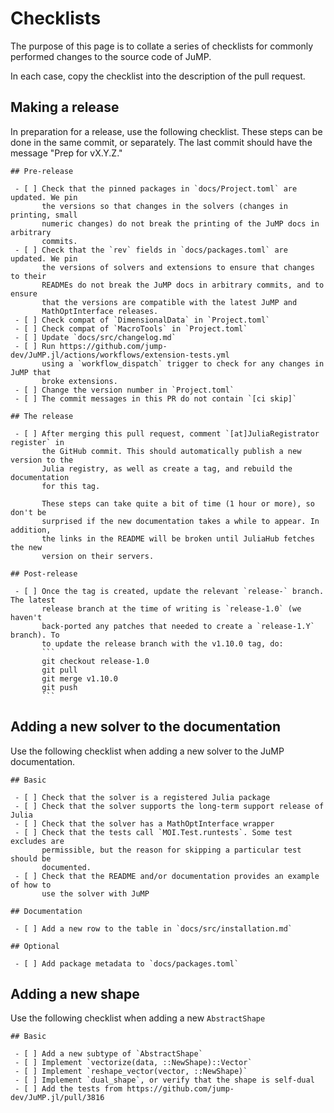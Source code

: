 # Checklists

The purpose of this page is to collate a series of checklists for commonly
performed changes to the source code of JuMP.

In each case, copy the checklist into the description of the pull request.

## Making a release

In preparation for a release, use the following checklist. These steps can be
done in the same commit, or separately. The last commit should have the message
"Prep for vX.Y.Z."

````
## Pre-release

 - [ ] Check that the pinned packages in `docs/Project.toml` are updated. We pin
       the versions so that changes in the solvers (changes in printing, small
       numeric changes) do not break the printing of the JuMP docs in arbitrary
       commits.
 - [ ] Check that the `rev` fields in `docs/packages.toml` are updated. We pin
       the versions of solvers and extensions to ensure that changes to their
       READMEs do not break the JuMP docs in arbitrary commits, and to ensure
       that the versions are compatible with the latest JuMP and
       MathOptInterface releases.
 - [ ] Check compat of `DimensionalData` in `Project.toml`
 - [ ] Check compat of `MacroTools` in `Project.toml`
 - [ ] Update `docs/src/changelog.md`
 - [ ] Run https://github.com/jump-dev/JuMP.jl/actions/workflows/extension-tests.yml
       using a `workflow_dispatch` trigger to check for any changes in JuMP that
       broke extensions.
 - [ ] Change the version number in `Project.toml`
 - [ ] The commit messages in this PR do not contain `[ci skip]`

## The release

 - [ ] After merging this pull request, comment `[at]JuliaRegistrator register` in
       the GitHub commit. This should automatically publish a new version to the
       Julia registry, as well as create a tag, and rebuild the documentation
       for this tag.

       These steps can take quite a bit of time (1 hour or more), so don't be
       surprised if the new documentation takes a while to appear. In addition,
       the links in the README will be broken until JuliaHub fetches the new
       version on their servers.

## Post-release

 - [ ] Once the tag is created, update the relevant `release-` branch. The latest
       release branch at the time of writing is `release-1.0` (we haven't
       back-ported any patches that needed to create a `release-1.Y` branch). To
       to update the release branch with the v1.10.0 tag, do:
       ```
       git checkout release-1.0
       git pull
       git merge v1.10.0
       git push
       ```
````

## Adding a new solver to the documentation

Use the following checklist when adding a new solver to the JuMP documentation.

````
## Basic

 - [ ] Check that the solver is a registered Julia package
 - [ ] Check that the solver supports the long-term support release of Julia
 - [ ] Check that the solver has a MathOptInterface wrapper
 - [ ] Check that the tests call `MOI.Test.runtests`. Some test excludes are
       permissible, but the reason for skipping a particular test should be
       documented.
 - [ ] Check that the README and/or documentation provides an example of how to
       use the solver with JuMP

## Documentation

 - [ ] Add a new row to the table in `docs/src/installation.md`

## Optional

 - [ ] Add package metadata to `docs/packages.toml`
````

## Adding a new shape

Use the following checklist when adding a new `AbstractShape`

````
## Basic

 - [ ] Add a new subtype of `AbstractShape`
 - [ ] Implement `vectorize(data, ::NewShape)::Vector`
 - [ ] Implement `reshape_vector(vector, ::NewShape)`
 - [ ] Implement `dual_shape`, or verify that the shape is self-dual
 - [ ] Add the tests from https://github.com/jump-dev/JuMP.jl/pull/3816
````
